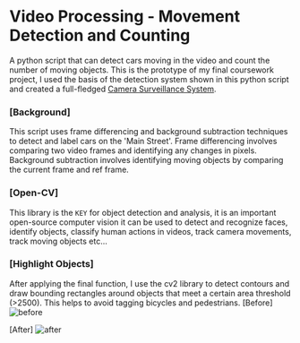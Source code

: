 # Video Processing - Movement Detection and Counting
A python script that can detect cars moving in the video and count the number of moving objects. This is the prototype of my final coursework project, I used the basis of the detection system shown in this python script and created a full-fledged [Camera Surveillance System](https://github.com/RoninSanta/CM3070-Camera-Surveillance-System-Project).

### [Background]
This script uses frame differencing and background subtraction techniques to detect and label cars on the 'Main Street'. Frame differencing involves comparing two video frames and identifying any changes in pixels. Background subtraction involves identifying moving objects by comparing the current frame and ref frame.

### [Open-CV]
This library is the `KEY` for object detection and analysis, it is an important open-source computer vision it can be used to detect and recognize faces, identify objects, classify human actions in videos, track camera movements, track moving objects etc...


### [Highlight Objects]
After applying the final function, I use the cv2 library to detect contours and draw bounding rectangles around objects that meet a certain area threshold (>2500). This helps to avoid tagging bicycles and pedestrians.
[Before] ![before](https://github.com/RoninSanta/VideoProcessing-MovementDetect_and_Counting/assets/109457795/c450e39b-826d-4f62-9147-3f1e0d168bd1)

[After] ![after](https://github.com/RoninSanta/VideoProcessing-MovementDetect_and_Counting/assets/109457795/e183f962-0245-443d-8448-5a1cac132f13)
